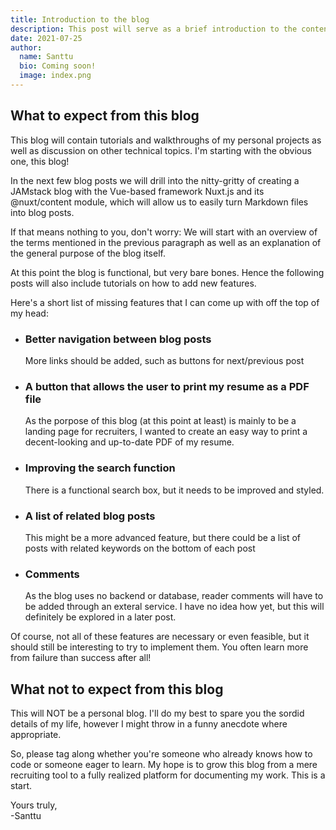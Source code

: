 ```yaml
---
title: Introduction to the blog
description: This post will serve as a brief introduction to the content and purpose of this blog
date: 2021-07-25
author:
  name: Santtu
  bio: Coming soon!
  image: index.png
---
```


## What to expect from this blog

This blog will contain tutorials and walkthroughs of my personal projects as well as discussion on other technical topics. I'm starting with the obvious one, this blog!

In the next few blog posts we will drill into the nitty-gritty of creating a JAMstack blog with the Vue-based framework Nuxt.js and its @nuxt/content module, which will allow us to easily turn Markdown files into blog posts.

If that means nothing to you, don't worry: We will start with an overview of the terms mentioned in the previous paragraph as well as an explanation of the general purpose of the blog itself.

At this point the blog is functional, but very bare bones. Hence the following posts will also include tutorials on how to add new features.

Here's a short list of missing features that I can come up with off the top of my head:
* ### Better navigation between blog posts  
  More links should be added, such as buttons for next/previous post  
* ### A button that allows the user to print my resume as a PDF file  
  As the porpose of this blog (at this point at least) is mainly to be a landing page for recruiters, I wanted to create an easy way to print a decent-looking and up-to-date PDF of my resume.  
* ### Improving the search function  
  There is a functional search box, but it needs to be improved and styled.  
* ### A list of related blog posts  
  This might be a more advanced feature, but there could be a list of posts with related keywords on the bottom of each post
* ### Comments  
  As the blog uses no backend or database, reader comments will have to be added through an exteral service. I have no idea how yet, but this will definitely be explored in a later post.

Of course, not all of these features are necessary or even feasible, but it should still be interesting to try to implement them. You often learn more from failure than success after all!

## What not to expect from this blog

This will NOT be a personal blog. I'll do my best to spare you the sordid details of my life, however I might throw in a funny anecdote where appropriate.

So, please tag along whether you're someone who already knows how to code or someone eager to learn. My hope is to grow this blog from a mere recruiting tool to a fully realized platform for documenting my work. This is a start.

Yours truly,  
-Santtu
